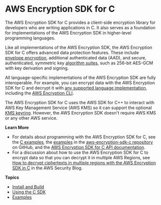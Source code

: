 # AWS Encryption SDK for C<a name="c-language"></a>

The AWS Encryption SDK for C provides a client\-side encryption library for developers who are writing applications in C\. It also serves as a foundation for implementations of the AWS Encryption SDK in higher\-level programming languages\.

Like all implementations of the AWS Encryption SDK, the AWS Encryption SDK for C offers advanced data protection features\. These include [envelope encryption](https://docs.aws.amazon.com/crypto/latest/userguide/cryptography-concepts.html#define-envelope-encryption), additional authenticated data \(AAD\), and secure, authenticated, symmetric key [algorithm suites](concepts.md#crypto-algorithm), such as 256\-bit AES\-GCM with key derivation and signing\.

All language\-specific implementations of the AWS Encryption SDK are fully interoperable\. For example, you can encrypt data with the AWS Encryption SDK for C and decrypt it with [any supported language implementation](programming-languages.md), including the [AWS Encryption CLI](crypto-cli.md)\.

The AWS Encryption SDK for C uses the AWS SDK for C\+\+ to interact with AWS Key Management Service \(AWS KMS\) so it can support the optional [KMS keyring](choose-keyring.md#use-kms-keyring)\. However, the AWS Encryption SDK doesn't require AWS KMS or any other AWS service\.

**Learn More**
+ For details about programming with the AWS Encryption SDK for C, see the [C examples](c-examples.md), the [examples](https://github.com/aws/aws-encryption-sdk-c/tree/master/examples) in the [aws\-encryption\-sdk\-c repository](https://github.com/aws/aws-encryption-sdk-c/) on GitHub, and the [AWS Encryption SDK for C API documentation](https://aws.github.io/aws-encryption-sdk-c/html/)\.
+ For a discussion about how to use the AWS Encryption SDK for C to encrypt data so that you can decrypt it in multiple AWS Regions, see [How to decrypt ciphertexts in multiple regions with the AWS Encryption SDK in C](http://aws.amazon.com/blogs/security/how-to-decrypt-ciphertexts-multiple-regions-aws-encryption-sdk-in-c/) in the AWS Security Blog\.

**Topics**
+ [Install and Build](c-language-installation.md)
+ [Using the C SDK](c-language-using.md)
+ [Examples](c-examples.md)